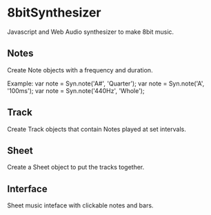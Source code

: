 8bitSynthesizer
===============

Javascript and Web Audio synthesizer to make 8bit music.

## Notes

Create Note objects with a frequency and duration.

Example:
  var note = Syn.note('A#', 'Quarter');
  var note = Syn.note('A', '100ms');
  var note = Syn.note('440Hz', 'Whole');

## Track

Create Track objects that contain Notes played at set intervals.

## Sheet

Create a Sheet object to put the tracks together.

## Interface

Sheet music inteface with clickable notes and bars.
